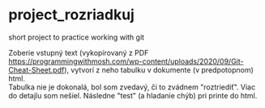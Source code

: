 # project_rozriadkuj
short project to practice working with git  

Zoberie vstupný text (vykopírovaný z PDF https://programmingwithmosh.com/wp-content/uploads/2020/09/Git-Cheat-Sheet.pdf), 
vytvorí z neho tabulku v dokumente (v predpotopnom) html.  
Tabulka nie je dokonalá, bol som zvedavý, či to zvádnem "roztriediť". Viac do detajlu som nešiel.
Následne "test" (a hladanie chýb) pri printe do html.
